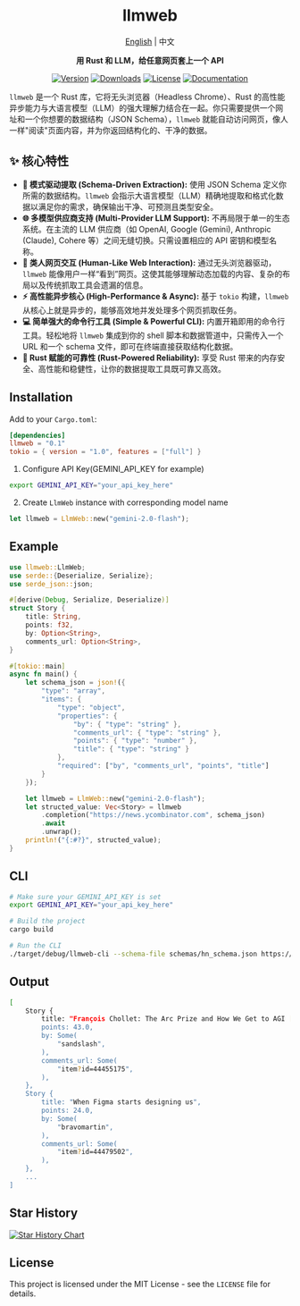 <div align="center">

# llmweb   
<summary><a href="README.md">English</a> | 中文</summary>

**用 Rust 和 LLM，给任意网页套上一个 API**

[![Version](https://img.shields.io/crates/v/llmweb)](https://crates.io/crates/llmweb)
[![Downloads](https://img.shields.io/crates/d/llmweb?logo=rust)](https://crates.io/crates/llmweb)
[![License](https://img.shields.io/crates/l/llmweb)](LICENSE)
[![Documentation](https://img.shields.io/docsrs/llmweb)](https://docs.rs/llmweb)

</div>

`llmweb` 是一个 Rust 库，它将无头浏览器（Headless Chrome）、Rust 的高性能异步能力与大语言模型（LLM）的强大理解力结合在一起。你只需要提供一个网址和一个你想要的数据结构（JSON Schema），`llmweb` 就能自动访问网页，像人一样"阅读"页面内容，并为你返回结构化的、干净的数据。

## ✨ 核心特性

- **🤖 模式驱动提取 (Schema-Driven Extraction):** 使用 JSON Schema 定义你所需的数据结构。`llmweb` 会指示大语言模型（LLM）精确地提取和格式化数据以满足你的需求，确保输出干净、可预测且类型安全。 
- **🌐 多模型供应商支持 (Multi-Provider LLM Support):** 不再局限于单一的生态系统。在主流的 LLM 供应商（如 OpenAI, Google (Gemini), Anthropic (Claude), Cohere 等）之间无缝切换。只需设置相应的 API 密钥和模型名称。
- **📄 类人网页交互 (Human-Like Web Interaction):** 通过无头浏览器驱动，`llmweb` 能像用户一样“看到”网页。这使其能够理解动态加载的内容、复杂的布局以及传统抓取工具会遗漏的信息。
- **⚡ 高性能异步核心 (High-Performance & Async):** 基于 `tokio` 构建，`llmweb` 从核心上就是异步的，能够高效地并发处理多个网页抓取任务。
- **💻 简单强大的命令行工具 (Simple & Powerful CLI):** 内置开箱即用的命令行工具。轻松地将 `llmweb` 集成到你的 shell 脚本和数据管道中，只需传入一个 URL 和一个 schema 文件，即可在终端直接获取结构化数据。
- **🦀 Rust 赋能的可靠性 (Rust-Powered Reliability):** 享受 Rust 带来的内存安全、高性能和稳健性，让你的数据提取工具既可靠又高效。

## Installation
Add to your `Cargo.toml`:
```toml
[dependencies]
llmweb = "0.1"
tokio = { version = "1.0", features = ["full"] }
```

1. Configure API Key(GEMINI_API_KEY for example)
```bash
export GEMINI_API_KEY="your_api_key_here"
```

2. Create `LlmWeb` instance with corresponding model name
```rust
let llmweb = LlmWeb::new("gemini-2.0-flash");
```

## Example
```rust
use llmweb::LlmWeb;
use serde::{Deserialize, Serialize};
use serde_json::json;

#[derive(Debug, Serialize, Deserialize)]
struct Story {
    title: String,
    points: f32,
    by: Option<String>,
    comments_url: Option<String>,
}

#[tokio::main]
async fn main() {
    let schema_json = json!({
        "type": "array",
        "items": {
            "type": "object",
            "properties": {
                "by": { "type": "string" },
                "comments_url": { "type": "string" },
                "points": { "type": "number" },
                "title": { "type": "string" }
            },
            "required": ["by", "comments_url", "points", "title"]
        }
    });

    let llmweb = LlmWeb::new("gemini-2.0-flash");
    let structed_value: Vec<Story> = llmweb
        .completion("https://news.ycombinator.com", schema_json)
        .await
        .unwrap();
    println!("{:#?}", structed_value);
}
```

## CLI
```bash
# Make sure your GEMINI_API_KEY is set
export GEMINI_API_KEY="your_api_key_here"

# Build the project
cargo build

# Run the CLI
./target/debug/llmweb-cli --schema-file schemas/hn_schema.json https://news.ycombinator.com
```

## Output
```bash
[
    Story {
        title: "François Chollet: The Arc Prize and How We Get to AGI [video]",
        points: 43.0,
        by: Some(
            "sandslash",
        ),
        comments_url: Some(
            "item?id=44455175",
        ),
    },
    Story {
        title: "When Figma starts designing us",
        points: 24.0,
        by: Some(
            "bravomartin",
        ),
        comments_url: Some(
            "item?id=44479502",
        ),
    },
    ...
]
```

## Star History

[![Star History Chart](https://api.star-history.com/svg?repos=zTgx/llmweb&type=Date)](https://www.star-history.com/#zTgx/llmweb&Date)

## License

This project is licensed under the MIT License - see the `LICENSE` file for details.